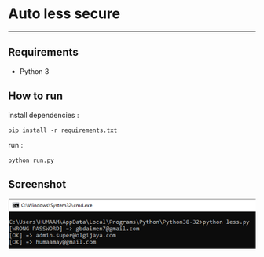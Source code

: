 # Auto less secure
-------------------

## Requirements

 - Python 3

## How to run

install dependencies :

    pip install -r requirements.txt

run :

    python run.py

## Screenshot

![](img/CAPTURE.png)
